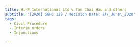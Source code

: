 ```yaml
---
title: Hi-P International Ltd v Tan Chai Hau and others
subtitle: "[2020] SGHC 128 / Decision Date: 24\_June\_2020"
tags:
  - Civil Procedure
  - Interim orders
  - Injunctions

---
```

